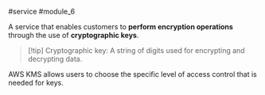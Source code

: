 #service #module_6

A service that enables customers to **perform encryption operations** through the use of **cryptographic keys**.

> [!tip] Cryptographic key: A string of digits used for encrypting and decrypting data.
> 

AWS KMS allows users to choose the specific level of access control that is needed for keys.
